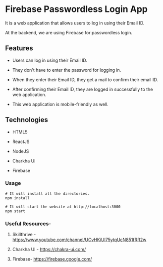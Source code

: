 # Firebase Passwordless Login App

It is a web application that allows users to log in using their Email ID.

At the backend, we are using Firebase for passwordless login.

## Features

- Users can log in using their Email ID.

- They don't have to enter the password for logging in.

- When they enter their Email ID, they get a mail to confirm their email ID.

- After confirming their Email ID, they are logged in successfully to the web application. 

- This web application is mobile-friendly as well.

## Technologies

- HTML5

- ReactJS

- NodeJS

- Charkha UI

- Firebase

### Usage
```
# It will install all the directories.
npm install

# It will start the website at http://localhost:3000
npm start
```

### Useful Resources-

1. Skillthrive - https://www.youtube.com/channel/UCvHKiUI75ytqUcN851fRR2w

2. Charkha UI - https://chakra-ui.com/

3. Firebase- https://firebase.google.com/

